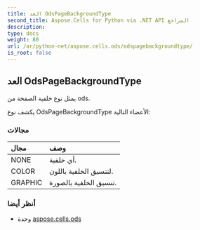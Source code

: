 ```yaml
---
title: العد OdsPageBackgroundType
second_title: Aspose.Cells for Python via .NET API المراجع
description:
type: docs
weight: 80
url: /ar/python-net/aspose.cells.ods/odspagebackgroundtype/
is_root: false
---
```

##  العد OdsPageBackgroundType
يمثل نوع خلفية الصفحة من ods.



يكشف نوع OdsPageBackgroundType الأعضاء التالية:

###  مجالات
| مجال| وصف|
| :- | :- |
| NONE | أي خلفية.|
| COLOR | لتنسيق الخلفية باللون.|
| GRAPHIC | تنسيق الخلفية بالصورة.|



###  أنظر أيضا
* وحدة [aspose.cells.ods](..)
